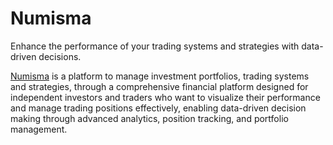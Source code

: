 # Numisma

Enhance the performance of your trading systems and strategies with data-driven
decisions.

[Numisma][1] is a platform to manage investment portfolios, trading systems and
strategies, through a comprehensive financial platform designed for independent
investors and traders who want to visualize their performance and manage trading
positions effectively, enabling data-driven decision making through advanced
analytics, position tracking, and portfolio management.

[1]: https://numisma.vercel.app
